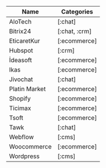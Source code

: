 | Name          | Categories   |
| ------------- | ------------ |
| AloTech       | [:chat]      |
| Bitrix24      | [:chat, :crm]|
| EticaretKur   | [:ecommerce] |
| Hubspot       | [:crm]       |
| İdeasoft      | [:ecommerce] |
| Ikas          | [:ecommerce] |
| Jivochat      | [:chat]      |
| Platin Market | [:ecommerce] |
| Shopify       | [:ecommerce] |
| Ticimax       | [:ecommerce] |
| Tsoft         | [:ecommerce] |
| Tawk          | [:chat]      |
| Webflow       | [:cms]       |
| Woocommerce   | [:ecommerce] |
| Wordpress     | [:cms]       |
